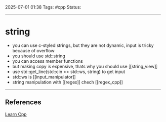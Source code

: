 
2025-07-01 01:38
Tags: #cpp
Status:

---
# string
- you can use c-styled strings, but they are not dynamic, input is tricky because of overflow
- you should use std::string 
- you can access member functions
- but making copy is expensive, thats why you should use [[string_view]]
- use std::get_line(std::cin >> std::ws, string) to get input
- std::ws is [[input_manipulator]]
- string manipulation with [[regex]] chech [[regex_cpp]]
  


---
## References
[Learn Cpp](https://www.learncpp.com/cpp-tutorial/introduction-to-stdstring/)


